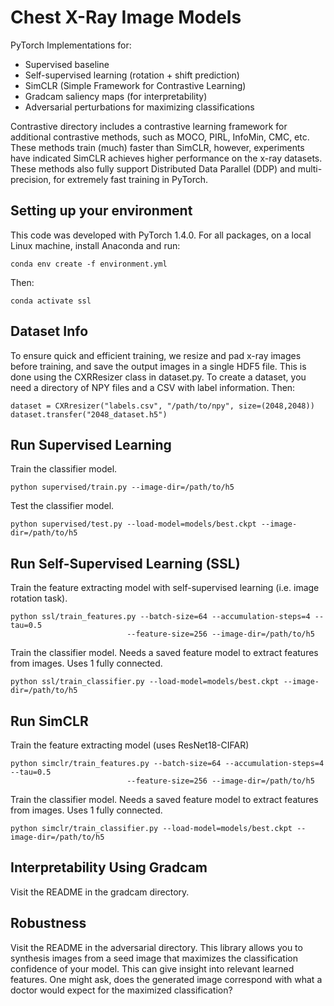 # Chest X-Ray Image Models

PyTorch Implementations for:
 - Supervised baseline
 - Self-supervised learning (rotation + shift prediction)
 - SimCLR (Simple Framework for Contrastive Learning)
 - Gradcam saliency maps (for interpretability)
 - Adversarial perturbations for maximizing classifications

Contrastive directory includes a contrastive learning framework for additional contrastive methods, such as MOCO, PIRL, InfoMin, CMC, etc. These methods train (much) faster than SimCLR, however, experiments have indicated SimCLR achieves higher performance on the x-ray datasets.  These methods also fully support Distributed Data Parallel (DDP) and multi-precision, for extremely fast training in PyTorch.

## Setting up your environment
This code was developed with PyTorch 1.4.0. For all packages, on a local Linux machine, install Anaconda and run:

	conda env create -f environment.yml

Then:

	conda activate ssl


## Dataset Info
To ensure quick and efficient training, we resize and pad x-ray images before training, and save the output images in a single HDF5 file. This is done using the CXRResizer class in dataset.py. To create a dataset, you need a directory of NPY files and a CSV with label information. Then:

	dataset = CXRresizer("labels.csv", "/path/to/npy", size=(2048,2048))
	dataset.transfer("2048_dataset.h5")

## Run Supervised Learning
Train the classifier model.

    python supervised/train.py --image-dir=/path/to/h5

Test the classifier model.

    python supervised/test.py --load-model=models/best.ckpt --image-dir=/path/to/h5

## Run Self-Supervised Learning (SSL)
Train the feature extracting model with self-supervised learning (i.e. image rotation task).

    python ssl/train_features.py --batch-size=64 --accumulation-steps=4 --tau=0.5 
                              --feature-size=256 --image-dir=/path/to/h5
    
Train the classifier model. Needs a saved feature model to extract features from images. Uses 1 fully connected.

    python ssl/train_classifier.py --load-model=models/best.ckpt --image-dir=/path/to/h5

## Run SimCLR
Train the feature extracting model (uses ResNet18-CIFAR)

    python simclr/train_features.py --batch-size=64 --accumulation-steps=4 --tau=0.5 
                              --feature-size=256 --image-dir=/path/to/h5
    
Train the classifier model. Needs a saved feature model to extract features from images. Uses 1 fully connected.

    python simclr/train_classifier.py --load-model=models/best.ckpt --image-dir=/path/to/h5

## Interpretability Using Gradcam
Visit the README in the gradcam directory.

## Robustness
Visit the README in the adversarial directory. This library allows you to synthesis images from a seed image that maximizes the classification confidence of your model. This can give insight into relevant learned features. One might ask, does the generated image correspond with what a doctor would expect for the maximized classification?
